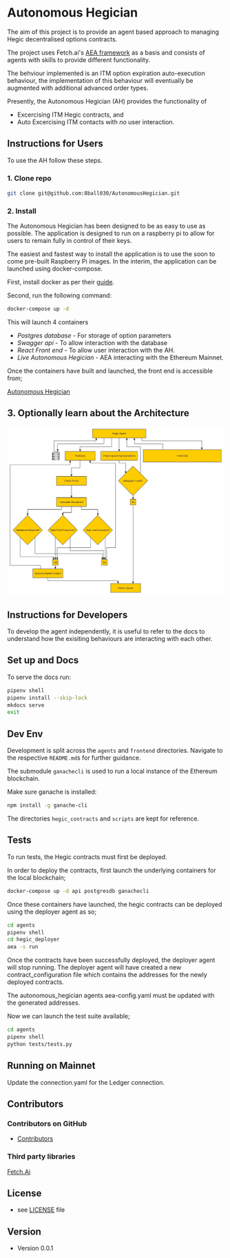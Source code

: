 Autonomous Hegician
======

The aim of this project is to provide an agent based approach to managing Hegic decentralised options contracts.

The project uses Fetch.ai's [AEA framework](https://github.com/fetchai/agents-aea) as a basis and consists of agents with skills to provide different functionality.

The behviour  implemented is an ITM option expiration auto-execution behaviour,  the implementation of this behaviour will eventually be augmented with additional advanced order types.

Presently, the Autonomous Hegician (AH) provides the functionality of

- Excercising ITM Hegic contracts, and
- Auto Excercising ITM contacts with *no* user interaction.


## Instructions for Users

To use the AH follow these steps.

### 1. Clone repo

``` bash
git clone git@github.com:8ball030/AutonomousHegician.git
```


### 2. Install

The Autonomous Hegician has been designed to be as easy to use as possible. The application is designed to run on a raspberry pi to allow for users to remain fully in control of their keys.

The easiest and fastest way to install the application is to use the soon to come pre-built Raspberry Pi images. In the interim, the application can be launched using docker-compose.

First, install docker as per their [guide](https://docs.docker.com/get-docker/).

Second, run the following command:
``` bash
docker-compose up -d
```

This will launch 4 containers

- *Postgres database* - For storage of option parameters
- *Swagger api* - To allow interaction with the database 
- *React Front end* - To allow user interaction with the AH.
- *Live Autonomous Hegician* - AEA interacting with the Ethereum Mainnet.

Once the containers have built and launched, the front end is accessible from;

[Autonomous Hegician](http://0.0.0.0:3001) 


## 3. Optionally learn about the Architecture

![Proposal for Poc of Behavior Auto-Execution](https://github.com/8ball030/AutonomousHegician/blob/master/schema/Architecture.jpg)


## Instructions for Developers

To develop the agent independently, it is useful to refer to the docs to understand how the exisiting behaviours are interacting with each other.

## Set up and Docs

To serve the docs run:

``` bash
pipenv shell
pipenv install --skip-lock
mkdocs serve
exit
```

## Dev Env

Development is split across the `agents` and `frontend` directories. Navigate to the respective `README.md`s for further guidance.

The submodule `ganachecli` is used to run a local instance of the Ethereum blockchain.

Make sure ganache is installed:
``` bash
npm install -g ganache-cli
```

The directories `hegic_contracts` and `scripts` are kept for reference.

## Tests
To run tests, the Hegic contracts must first be deployed.

In order to deploy the contracts, first launch the underlying containers for the local blockchain;

```bash
docker-compose up -d api postgresdb ganachecli
```

Once these containers have launched, the hegic contracts can be deployed using the deployer agent as so;

```bash
cd agents
pipenv shell
cd hegic_deployer
aea -s run
```
Once the contracts have been successfully deployed, the deployer agent will stop running. 
The deployer agent will have created a new contract_configuration file which contains the addresses for the newly deployed contracts.

The autonomous_hegician agents aea-config.yaml must be updated with the generated addresses.

Now we can launch the test suite available;

```bash
cd agents
pipenv shell
python tests/tests.py
```


## Running on Mainnet

Update the connection.yaml for the Ledger connection.


## Contributors

### Contributors on GitHub
* [Contributors](https://github.com/8ball030/AutonomousHegician/graphs/contributors)


### Third party libraries
[Fetch.Ai](https://docs.fetch.ai/aea/quickstart/)

## License
* see [LICENSE](https://github.com/8ball030/AutonomousHegician/blob/master/LICENSE.md) file

## Version
* Version 0.0.1
